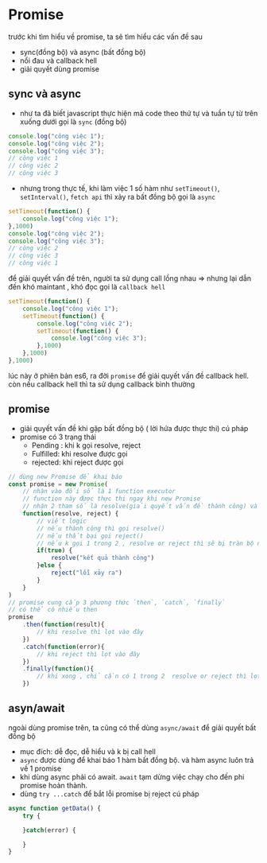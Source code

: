 # Promise

trước khi tìm hiểu về promise, ta sẽ tìm hiểu các vấn đề sau
- sync(đồng bộ) và async (bất đồng bộ)
- nổi đau và callback hell
- giải quyết dùng promise

## sync và async

- như ta đã biết javascript thực hiện mã code theo thứ tự và tuần tự từ trên xuống dưới gọi là `sync` (đồng bộ)
```javascript
console.log("công việc 1");
console.log("công việc 2");
console.log("công việc 3");
// công việc 1
// công việc 2
// công việc 3
```
- nhưng trong thực tế, khi làm việc 1 số hàm như `setTimeout()`, `setInterval()`, `fetch api` thì xảy ra bất đồng bộ gọi là `async`

```javascript
setTimeout(function() {
    console.log("công việc 1");
},1000)
console.log("công việc 2");
console.log("công việc 3");
// công việc 2
// công việc 3
// công việc 1
```

để giải quyết vấn đề trên, người ta sử dụng call lồng nhau => nhưng lại dẫn đến khó maintant , khó đọc gọi là `callback hell`

```javascript
setTimeout(function() {
    console.log("công việc 1");
    setTimeout(function() {
        console.log("công việc 2");
        setTimeout(function() {
            console.log("công việc 3");
        },1000)
    },1000)
},1000)
```

lúc này ở phiên bản es6, ra đời `promise` để giải quyết vấn đề callback hell. còn nếu callback hell thì ta sử dụng callback bình thường

## promise
- giải quyết vấn đề khi gặp bất đồng bộ ( lời hứa được thực thi)
cú pháp
- promise có 3 trạng thái
    + Pending : khi k gọi resolve, reject
    + Fulfilled: khi  resolve được gọi
    + rejected: khi reject được gọi
```javascript
// dùng new Promise để khai báo
const promise = new Promise(
    // nhận vào đối số là 1 function executor
    // function này được thực thi ngay khi new Promise
    // nhận 2 tham số là resolve(giải quyết vấn đề thành công) và reject(vấn đề bị lỗi)
    function(resolve, reject) {
        // viết logic
        // nếu thành công thì gọi resolve()
        // nếu thất bại gọi reject()
        // nếu k gọi 1 trong 2 , resolve or reject thì sẽ bị tràn bộ nhớ "memory leak"
        if(true) {
            resolve("kết quả thành công")
        }else {
            reject("lỗi xảy ra")
        }
    }
)
// promise cung cấp 3 phương thức `then`, `catch`, `finally`
// có thể có nhiều then
promise
    .then(function(result){
        // khi resolve thì lọt vào đây
    })
    .catch(function(error){
        // khi reject thì lọt vào đây
    })
    .finally(function(){
        // khi xong , chỉ cần có 1 trong 2  resolve or reject thì lọt vào đây
    })
```

## asyn/await
ngoài dùng promise trên, ta cũng có thể dùng `async/await` để giải quyết bất đồng bộ
- mục đích: dễ đọc, dễ hiểu và k bị call hell
- `async` được dùng để khai báo 1 hàm bất đồng bộ. và hàm async luôn trả về 1 promise
- khi dùng async phải có await. `await` tạm dừng việc chạy cho đến phi promise hoàn thành.
- dùng `try ...catch` để bắt lỗi promise bị reject
cú pháp
```javascript
async function getData() {
    try {

    }catch(error) {

    }
}
```
